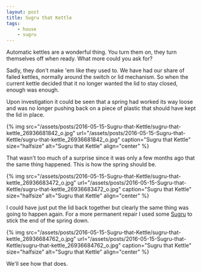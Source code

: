 ```yaml
---
layout: post
title: Sugru that Kettle
tags:
    - house
    - sugru
---
```


Automatic kettles are a wonderful thing. You turn them on, they turn themselves off when ready. What more could you ask for?

Sadly, they don't make 'em like they used to. We have had our share of failed kettles, normally around the switch or lid mechanism. So when the current kettle decided that it no longer wanted the lid to stay closed, enough was enough.

Upon investigation it could be seen that a spring had worked its way loose and was no longer pushing back on a piece of plastic that should have kept the lid in place.

{% img src="/assets/posts/2016-05-15-Sugru-that-Kettle/sugru-that-kettle_26936681842_o.jpg" url="/assets/posts/2016-05-15-Sugru-that-Kettle/sugru-that-kettle_26936681842_o.jpg" caption="Sugru that Kettle" size="halfsize" alt="Sugru that Kettle" align="center" %}

That wasn't too much of a surprise since it was only a few months ago that the same thing happened. This is how the spring should be.

{% img src="/assets/posts/2016-05-15-Sugru-that-Kettle/sugru-that-kettle_26936683472_o.jpg" url="/assets/posts/2016-05-15-Sugru-that-Kettle/sugru-that-kettle_26936683472_o.jpg" caption="Sugru that Kettle" size="halfsize" alt="Sugru that Kettle" align="center" %}

I could have just put the lid back together but clearly the same thing was going to happen again. For a more permanent repair I used some [Sugru](https://sugru.com/about/) to stick the end of the spring down.

{% img src="/assets/posts/2016-05-15-Sugru-that-Kettle/sugru-that-kettle_26936684762_o.jpg" url="/assets/posts/2016-05-15-Sugru-that-Kettle/sugru-that-kettle_26936684762_o.jpg" caption="Sugru that Kettle" size="halfsize" alt="Sugru that Kettle" align="center" %}

We'll see how that does.

 